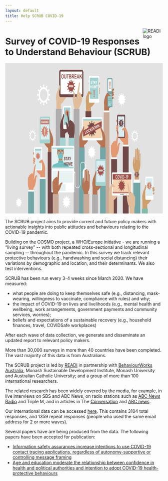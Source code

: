 ```yaml
---
layout: default
title: Help SCRUB COVID-19
---
```


<img src="/assets/noun_Target_804778.png" alt="READI logo" title="READI logo" style="width: 64px; float: right; margin: 0;"> 

# Survey of COVID-19 Responses to Understand Behaviour (SCRUB)
<p align="center">
<img src="/assets/SCRUB%20image.jpg" height="480" width="680">
</p> 

The SCRUB project aims to provide current and future policy makers with actionable insights into public attitudes and behaviours relating to the COVID-19 pandemic.

Building on the COSMO project, a WHO/Europe initiative - we are running a “living survey” -- with both repeated cross-sectional and longitudinal sampling --  throughout the pandemic. In this survey we track relevant protective behaviours (e.g., handwashing and social distancing) their variations by demographic and location, and their determinants. We also test interventions.

SCRUB has been run every 3-4 weeks since March 2020. We have measured:
* what people are doing to keep themselves safe (e.g., distancing, mask-wearing, willingness to vaccinate, compliance with rules) and why; 
* the impact of COVID-19 on lives and livelihoods (e.g., mental health and wellbeing, work arrangements, government payments and community services, worries); 
* beliefs and expectations of a sustainable recovery (e.g., household finances, travel, COVIDSafe workplaces)

After each wave of data collection, we generate and disseminate an updated report to relevant policy makers. 

More than 30,000 surveys in more than 40 countries have been completed. The vast majority of this data is from Australians.

The SCRUB project is led by [READI](https://www.readiresearch.org/) in partnership with [BehaviourWorks Australia](https://behaviourworksaustralia.org), Monash Sustainable Development Institute, Monash University and Australian Catholic University; and a group of more than 100 international researchers.

The related research has been widely covered by the media, for example, in live interviews on SBS and ABC News, on radio stations such as [ABC News Radio](https://www.abc.net.au/radio/newsradio/survey-finds-most-australians-with-symptoms-of/12390796) and Triple M, and in articles in The [Conversation](https://theconversation.com/more-australians-are-worried-about-a-recession-and-an-increasingly-selfish-society-than-about-coronavirus-itself-135297) and [ABC news](https://www.abc.net.au/radio/newsradio/survey-finds-most-australians-with-symptoms-of/12390796). 

Our international data can be accessed [here](https://drive.google.com/drive/folders/1OPgolKrjr-49fpJi3kcTPbbLO0qa36bi?usp=sharing). This contains 3104 total responses, and 1359 repeat responses (people who used the same email address for 2 or more waves).

Several  papers have are being produced from the data. The following papers have been accepted for publication:
 * [Information safety assurances increase intentions to use COVID-19 contact tracing applications, regardless of autonomy-supportive or controlling message framing](https://www.frontiersin.org/articles/10.3389/fpsyg.2020.591638/full)
 * [Age and education moderate the relationship between confidence in health and political authorities and intention to adopt COVID-19 health-protective behaviours](https://osf.io/cwfx2/download?format=pdf)
 
